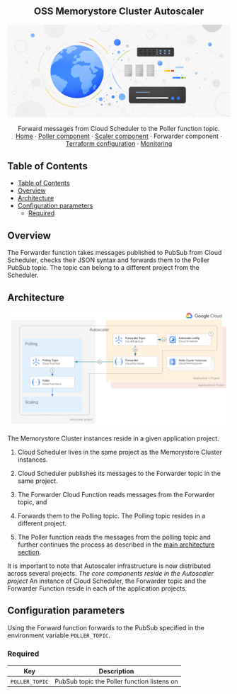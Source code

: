 <br />
<p align="center">
  <h2 align="center">OSS Memorystore Cluster Autoscaler</h2>
  <img alt="Autoscaler" src="../../resources/hero-image.jpg">

  <p align="center">
    <!-- In one sentence: what does the code in this directory do? -->
    Forward messages from Cloud Scheduler to the Poller function topic.
    <br />
    <a href="../../README.md">Home</a>
    ·
    <a href="../poller/README.md">Poller component</a>
    ·
    <a href="../scaler/README.md">Scaler component</a>
    ·
    Forwarder component
    ·
    <a href="../../terraform/README.md">Terraform configuration</a>
    ·
    <a href="../../terraform/README.md#Monitoring">Monitoring</a>
  </p>
</p>

## Table of Contents

*   [Table of Contents](#table-of-contents)
*   [Overview](#overview)
*   [Architecture](#architecture)
*   [Configuration parameters](#configuration-parameters)
    *   [Required](#required)

## Overview

The Forwarder function takes messages published to PubSub from Cloud Scheduler,
checks their JSON syntax and forwards them to the Poller PubSub topic. The topic
can belong to a different project from the Scheduler.

## Architecture

![architecture-forwarder](../../resources/architecture-forwarder.png)

The Memorystore Cluster instances reside in a given application project.

1.  Cloud Scheduler lives in the same project as the Memorystore Cluster
    instances.

2.  Cloud Scheduler publishes its messages to the Forwarder topic in the same project.

3.  The Forwarder Cloud Function reads messages from the Forwarder topic, and

4.  Forwards them to the Polling topic. The Polling topic resides in a
    different project.

5.  The Poller function reads the messages from the polling topic and
    further continues the process as described in
    the [main architecture section](../../terraform/cloud-functions/README.md#architecture).

It is important to note that Autoscaler infrastructure is now distributed across
several projects. *The core components reside in the Autoscaler project* An
instance of Cloud Scheduler, the Forwarder topic and the Forwarder Function
reside in each of the application projects.

## Configuration parameters

Using the Forward function forwards to the PubSub specified in the environment
variable `POLLER_TOPIC`.

### Required

| Key            | Description |
| -------------- | ------------------------------------------- |
| `POLLER_TOPIC` | PubSub topic the Poller function listens on |
